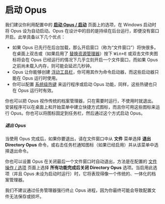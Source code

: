 # 启动 Opus

我们建议你利用配置中的 **[启动 Opus / 启动](/Manual/preferences/preferences_categories/launching_opus/launching_opus_on_startup.zh.md)** 页面上的选项，在 Windows 启动时将 Opus 设为自动启动。Opus 在设计中的目的是持续在后台运行，即便没有窗口开启。此举具备以下几个优点：

- 如果 Opus 已先行在后台加载，那么开启窗口（称为“文件窗口”）将快很多。在桌面上双击或（如果启用了 [替换资源管理器](/Manual/basic_concepts/explorer_replacement.zh.md)）按下 <kbd>Win+E</kbd> 或双击文件夹图标将会在 Opus 已经运行的情况下几乎立刻开启一个文件窗口，而如果 Opus 之前尚未载入内存，则可能会延迟几秒钟。
- Opus 让你能够创建 [浮动工具栏](/Manual/additional_functionality/floating_toolbars/README.zh.md)，你可用其作为命令启动器，而这些启动器只能在 Opus 运行时使用。
- 你可以配置 [系统级热键](/Manual/additional_functionality/system-wide_hotkeys.zh.md) 来运行程序或启动 Opus 功能，同样，这些热键也只在 Opus 运行时有效。

你也可以把 Opus 视作传统的档案管理器，只在需要时运行，不使用时就退出。安装程序可以在桌面上和开始菜单中建立快捷方式图标，而且你可用这些图标来运行 Opus。你也可以将图标固定到任务栏，然后通过这个方式启动 Opus。

##### 退出 Opus

当使用 Opus 完成后，如果你要退出，请在文件窗口中从 **文件** 菜单选择 **退出 Directory Opus** 命令，或右击任务栏通知图标（如果已经启用）并从该菜单中选择退出命令。

你也可以设置 Opus 在关闭最后一个文件窗口时自动退出，方法是在配置的 [文件操作 / 选项](/Manual/preferences/preferences_categories/file_operations/options.zh.md) 页面上选择 **所有功能完成后关闭 Directory Opus** 选项。当启用此选项（并且 Opus 未设为启动时运行）时，它将表现得像一个传统的、一体化的档案管理器。

我们不建议通过任务管理器强行终止 Opus 进程，因为你最终可能会导致配置文件无法保存或损坏。